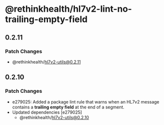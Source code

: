 # @rethinkhealth/hl7v2-lint-no-trailing-empty-field

## 0.2.11

### Patch Changes

- @rethinkhealth/hl7v2-utils@0.2.11

## 0.2.10

### Patch Changes

- e279025: Added a package lint rule that warns when an HL7v2 message contains a **trailing empty field** at the end of a segment.
- Updated dependencies [e279025]
  - @rethinkhealth/hl7v2-utils@0.2.10
